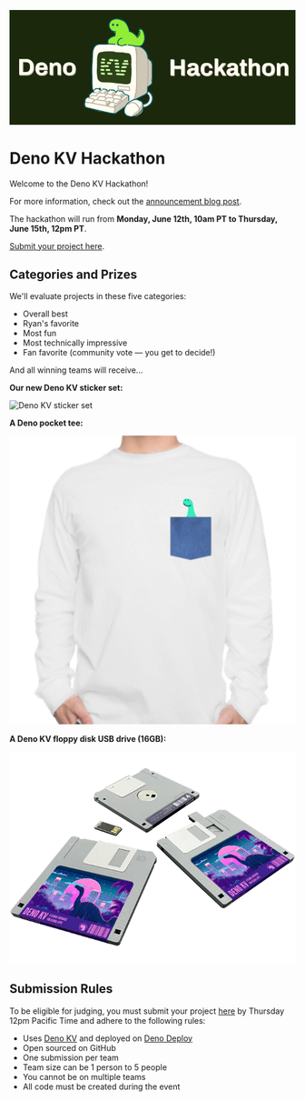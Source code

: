 ![Deno Hackathon](https://github.com/denoland/deno-kv-hackathon/blob/main/static/cover.png)

# Deno KV Hackathon

Welcome to the Deno KV Hackathon!

For more information, check out the
[announcement blog post](https://deno.com/blog/deno-kv-hackathon).

The hackathon will run from **Monday, June 12th, 10am PT to Thursday, June 15th,
12pm PT**.

[Submit your project here](https://github.com/denoland/deno-kv-hackathon/issues/new?assignees=&labels=&projects=&template=project-submission.md&title=%5BProject+or+Team+Name%5D).

## Categories and Prizes

We'll evaluate projects in these five categories:

- Overall best
- Ryan's favorite
- Most fun
- Most technically impressive
- Fan favorite (community vote — you get to decide!)

And all winning teams will receive...

**Our new Deno KV sticker set:**

![Deno KV sticker set](https://github.com/denoland/deno-kv-hackathon/blob/main/static/prize-deno-kv-sticker-set.png)

**A Deno pocket tee:**

![A Deno pocket tee](https://github.com/denoland/deno-kv-hackathon/blob/main/static/prize-deno-pocket-tee.png)

**A Deno KV floppy disk USB drive (16GB):**

![A Deno KV floppy disk](https://github.com/denoland/deno-kv-hackathon/blob/main/static/prize-deno-kv-floppy-disk.png)

## Submission Rules

To be eligible for judging, you must submit your project
[here](https://github.com/denoland/deno-kv-hackathon/issues/new?assignees=&labels=&projects=&template=project-submission.md&title=%5BProject+or+Team+Name%5D)
by Thursday 12pm Pacific Time and adhere to the following rules:

- Uses [Deno KV](/kv) and deployed on [Deno Deploy](/deploy)
- Open sourced on GitHub
- One submission per team
- Team size can be 1 person to 5 people
- You cannot be on multiple teams
- All code must be created during the event
